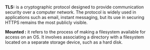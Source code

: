 **TLS:** is a cryptographic protocol designed to provide communication security over a computer network. The protocol is widely used in applications such as email, instant messaging, but its use in securing HTTPS remains the most publicly visible.

**Mounted :** it refers to the process of making a filesystem available for access on an OS. It involves associating a directory with a filesystem located on a separate storage device, such as a hard disk.
